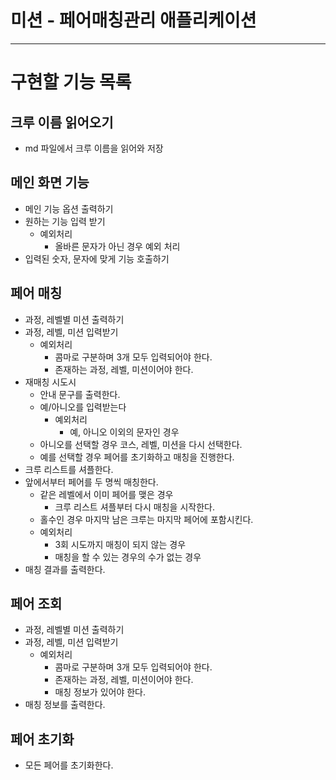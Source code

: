# 미션 - 페어매칭관리 애플리케이션

---
# 구현할 기능 목록

## 크루 이름 읽어오기

- md 파일에서 크루 이름을 읽어와 저장

## 메인 화면 기능

- 메인 기능 옵션 출력하기
- 원하는 기능 입력 받기
  - 예외처리
    - 올바른 문자가 아닌 경우 예외 처리
- 입력된 숫자, 문자에 맞게 기능 호출하기

## 페어 매칭

- 과정, 레벨별 미션 출력하기
- 과정, 레벨, 미션 입력받기
  - 예외처리
    - 콤마로 구분하며 3개 모두 입력되어야 한다.
    - 존재하는 과정, 레벨, 미션이어야 한다.
- 재매칭 시도시
  - 안내 문구를 출력한다.
  - 예/아니오를 입력받는다
    - 예외처리
      - 예, 아니오 이외의 문자인 경우
  - 아니오를 선택할 경우 코스, 레벨, 미션을 다시 선택한다.
  - 예를 선택할 경우 페어를 초기화하고 매칭을 진행한다.
- 크루 리스트를 셔플한다.
- 앞에서부터 페어를 두 명씩 매칭한다.
  - 같은 레벨에서 이미 페어를 맺은 경우
    - 크루 리스트 셔플부터 다시 매칭을 시작한다.
  - 홀수인 경우 마지막 남은 크루는 마지막 페어에 포함시킨다.
  - 예외처리
    - 3회 시도까지 매칭이 되지 않는 경우
    - 매칭을 할 수 있는 경우의 수가 없는 경우
- 매칭 결과를 출력한다.

## 페어 조회

- 과정, 레벨별 미션 출력하기
- 과정, 레벨, 미션 입력받기
  - 예외처리
    - 콤마로 구분하며 3개 모두 입력되어야 한다.
    - 존재하는 과정, 레벨, 미션이어야 한다.
    - 매칭 정보가 있어야 한다.
- 매칭 정보를 출력한다.

## 페어 초기화

- 모든 페어를 초기화한다.